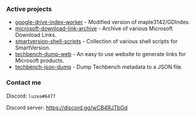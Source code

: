 ### Active projects
- [google-drive-index-worker](https://github.com/luzeagithub/google-drive-index-worker) - Modified version of maple3142/GDIndex.
- [microsoft-download-link-archive](https://github.com/luzeagithub/microsoft-download-link-archive) - Archive of various Microsoft Download Links.
- [smartversion-shell-scripts](https://github.com/luzeagithub/smartversion-shell-scripts) - Collection of various shell scripts for SmartVersion.
- [techbench-dump-web](https://github.com/luzeagithub/techbench-dump-web) - An easy to use website to generate links for Microsoft products.
- [techbench-json-dump](https://github.com/luzeagithub/techbench-json-dump) - Dump Techbench metadata to a JSON file.

### Contact me
Discord: `luzea#6477`

Discord server: https://discord.gg/wCB4RJTbGd